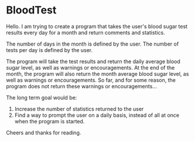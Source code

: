 BloodTest
=========


Hello. I am trying to create a program that takes the user's blood sugar test results every day for a month 
and return comments and statistics.

The number of days in the month is defined by the user.
The number of tests per day is defined by the user.

The program will take the test results and return the daily average blood sugar level, as well as warnings or encouragements.
At the end of the month, the program will also return the month average blood sugar level, as well as warnings or encouragements.
So far, and for some reason, the program does not return these warnings or encouragements...

The long term goal would be:
1. Increase the number of statistics returned to the user
2. Find a way to prompt the user on a daily basis, instead of all at once when the program is started.

Cheers and thanks for reading.
